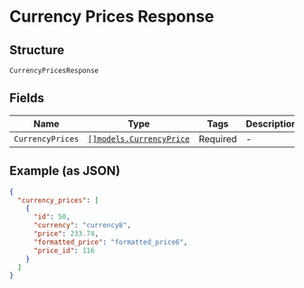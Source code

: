 
# Currency Prices Response

## Structure

`CurrencyPricesResponse`

## Fields

| Name | Type | Tags | Description |
|  --- | --- | --- | --- |
| `CurrencyPrices` | [`[]models.CurrencyPrice`](../../doc/models/currency-price.md) | Required | - |

## Example (as JSON)

```json
{
  "currency_prices": [
    {
      "id": 50,
      "currency": "currency8",
      "price": 233.74,
      "formatted_price": "formatted_price6",
      "price_id": 116
    }
  ]
}
```

